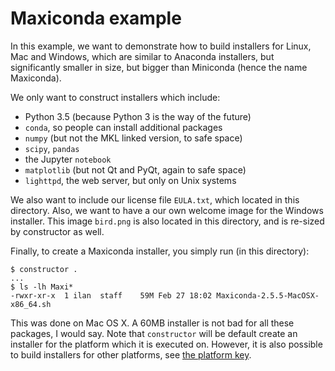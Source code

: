 Maxiconda example
=================

In this example, we want to demonstrate how to build installers for
Linux, Mac and Windows, which are similar to Anaconda installers, but
significantly smaller in size, but bigger than Miniconda (hence the name
Maxiconda).

We only want to construct installers which include:
  - Python 3.5 (because Python 3 is the way of the future)
  - `conda`, so people can install additional packages
  - `numpy` (but not the MKL linked version, to safe space)
  - `scipy`, `pandas`
  - the Jupyter `notebook`
  - `matplotlib` (but not Qt and PyQt, again to safe space)
  - `lighttpd`, the web server, but only on Unix systems

We also want to include our license file `EULA.txt`, which located in
this directory.
Also, we want to have a our own welcome image for the Windows installer.
This image `bird.png` is also located in this directory, and is re-sized
by constructor as well.

Finally, to create a Maxiconda installer, you simply run (in this directory):

    $ constructor .
    ...
    $ ls -lh Maxi*
    -rwxr-xr-x  1 ilan  staff    59M Feb 27 18:02 Maxiconda-2.5.5-MacOSX-x86_64.sh

This was done on Mac OS X.
A 60MB installer is not bad for all these packages, I would say.
Note that `constructor` will be default create an installer for the platform
which it is executed on.  However, it is also possible to build installers
for other platforms, see <a href="../../CONSTRUCT.md">the platform key</a>.
